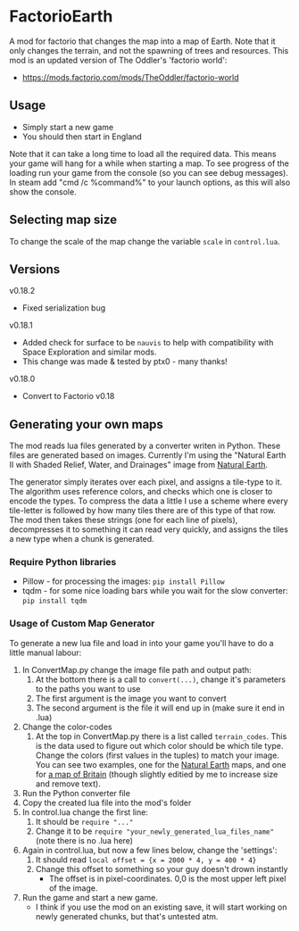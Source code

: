 # FactorioEarth
A mod for factorio that changes the map into a map of Earth.
Note that it only changes the terrain, and not the spawning of trees and resources.
This mod is an updated version of The Oddler's 'factorio world':
 - https://mods.factorio.com/mods/TheOddler/factorio-world


## Usage

* Simply start a new game
* You should then start in England

Note that it can take a long time to load all the required data.
This means your game will hang for a while when starting a map.
To see progress of the loading run your game from the console (so you can see debug messages).
In steam add "cmd /c %command%" to your launch options, as this will also show the console.

## Selecting map size

To change the scale of the map change the variable `scale` in `control.lua`.


## Versions

v0.18.2

* Fixed serialization bug

v0.18.1

* Added check for surface to be `nauvis` to help with compatibility with Space Exploration and similar mods.
* This change was made & tested by ptx0 - many thanks!

v0.18.0

* Convert to Factorio v0.18

## Generating your own maps

The mod reads lua files generated by a converter writen in Python.
These files are generated based on images.
Currently I'm using the "Natural Earth II with Shaded Relief, Water, and Drainages" image from [Natural Earth](http://www.naturalearthdata.com/downloads/10m-raster-data/10m-natural-earth-2/).

The generator simply iterates over each pixel, and assigns a tile-type to it.
The algorithm uses reference colors, and checks which one is closer to encode the types.
To compress the data a little I use a scheme where every tile-letter is followed by how many tiles there are of this type of that row.
The mod then takes these strings (one for each line of pixels), decompresses it to something it can read very quickly, and assigns the tiles a new type when a chunk is generated.

### Require Python libraries

* Pillow - for processing the images: `pip install Pillow`
* tqdm - for some nice loading bars while you wait for the slow converter: `pip install tqdm`

### Usage of Custom Map Generator

To generate a new lua file and load in into your game you'll have to do a little manual labour:

1. In ConvertMap.py change the image file path and output path:
    1. At the bottom there is a call to `convert(...)`, change it's parameters to the paths you want to use
    1. The first argument is the image you want to convert
    1. The second argument is the file it will end up in (make sure it end in .lua)
1. Change the color-codes
    1. At the top in ConvertMap.py there is a list called `terrain_codes`.
    This is the data used to figure out which color should be which tile type.
    Change the colors (first values in the tuples) to match your image.
    You can see two examples, one for the [Natural Earth](http://www.naturalearthdata.com/downloads/10m-raster-data/10m-natural-earth-2/) maps, and one for [a map of Britain](http://i.imgur.com/LQxOZfP.jpg) (though slightly editied by me to increase size and remove text).
1. Run the Python converter file
1. Copy the created lua file into the mod's folder
1. In control.lua change the first line:
    1. It should be `require "..."`
    1. Change it to be `require "your_newly_generated_lua_files_name"` (note there is no .lua here)
1. Again in control.lua, but now a few lines below, change the 'settings':
    1. It should read `local offset = {x = 2000 * 4, y = 400 * 4}`
    1. Change this offset to something so your guy doesn't drown instantly
        * The offset is in pixel-coordinates. 0,0 is the most upper left pixel of the image.
1. Run the game and start a new game.
    * I think if you use the mod on an existing save, it will start working on newly generated chunks, but that's untested atm.

